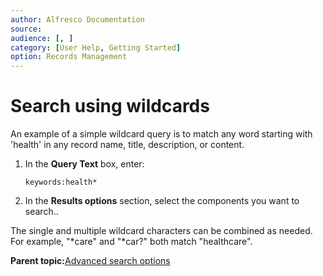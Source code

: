 ```yaml
---
author: Alfresco Documentation
source: 
audience: [, ]
category: [User Help, Getting Started]
option: Records Management
---
```


# Search using wildcards

An example of a simple wildcard query is to match any word starting with 'health' in any record name, title, description, or content.

1.  In the **Query Text** box, enter:

    `keywords:health*`

2.  In the **Results options** section, select the components you want to search..


The single and multiple wildcard characters can be combined as needed. For example, "\*care" and "\*car?" both match "healthcare".

**Parent topic:**[Advanced search options](../concepts/rm-search-syntax.md)

